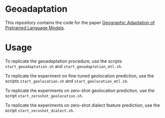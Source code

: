 # Geoadaptation

This repository contains the code for the paper [Geographic Adaptation of Pretrained Language Models](https://arxiv.org/pdf/2203.08565.pdf).

# Usage 

To replicate the geoadaptation procedure, use the scripts `start_geoadaptation.sh` and `start_geoadaptation_mtl.sh`.


To replicate the experiment on fine-tuned geolocation prediction, use the scripts `start_geolocation.sh` and `start_geolocation_mtl.sh`.


To replicate the experiments on zero-shot geolocation prediction, use the script `start_zeroshot_geolocation.sh`.


To replicate the experiments on zero-shot dialect feature prediction, use the script `start_zeroshot_dialect.sh`.